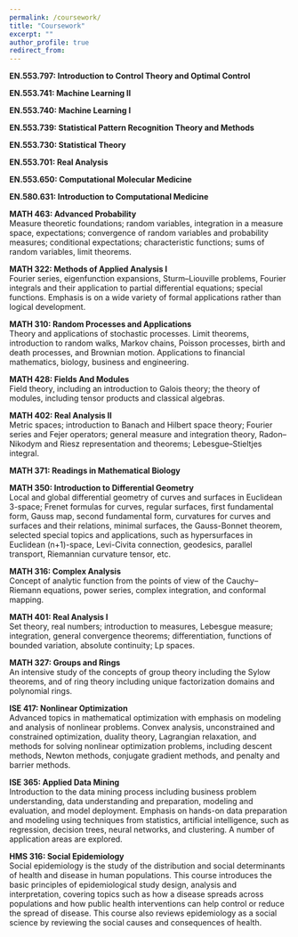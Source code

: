 ```yaml
---
permalink: /coursework/
title: "Coursework"
excerpt: ""
author_profile: true
redirect_from:
---
```


**EN.553.797: Introduction to Control Theory and Optimal Control**

**EN.553.741: Machine Learning II**

**EN.553.740: Machine Learning I**

**EN.553.739: Statistical Pattern Recognition Theory and Methods**

**EN.553.730: Statistical Theory**

**EN.553.701: Real Analysis**

**EN.553.650: Computational Molecular Medicine**

**EN.580.631: Introduction to Computational Medicine**

**MATH 463: Advanced Probability** <br>
Measure theoretic foundations; random variables, integration in a measure space, expectations; convergence of random variables and probability measures; conditional expectations; characteristic functions; sums of random variables, limit theorems.

**MATH 322: Methods of Applied Analysis I** <br>
Fourier series, eigenfunction expansions, Sturm–Liouville problems, Fourier integrals and their application to partial differential equations; special functions. Emphasis is on a wide variety of formal applications rather than logical development.

**MATH 310: Random Processes and Applications** <br>
Theory and applications of stochastic processes. Limit theorems, introduction to random walks, Markov chains, Poisson processes, birth and death processes, and Brownian motion. Applications to financial mathematics, biology, business and engineering.

**MATH 428: Fields And Modules** <br>
Field theory, including an introduction to Galois theory; the theory of modules, including tensor products and classical algebras.

**MATH 402: Real Analysis II** <br>
Metric spaces; introduction to Banach and Hilbert space theory; Fourier series and Fejer operators; general measure and integration theory, Radon–Nikodym and Riesz representation and theorems; Lebesgue–Stieltjes integral.

**MATH 371: Readings in Mathematical Biology**

**MATH 350: Introduction to Differential Geometry** <br>
Local and global differential geometry of curves and surfaces in Euclidean 3-space; Frenet formulas for curves, regular surfaces, first fundamental form, Gauss map, second fundamental form, curvatures for curves and surfaces and their relations, minimal surfaces, the Gauss-Bonnet theorem, selected special topics and applications, such as hypersurfaces in Euclidean (n+1)-space, Levi-Civita connection, geodesics, parallel transport, Riemannian curvature tensor, etc.

**MATH 316: Complex Analysis** <br>
Concept of analytic function from the points of view of the Cauchy–Riemann equations, power series, complex integration, and conformal mapping.

**MATH 401: Real Analysis I** <br>
Set theory, real numbers; introduction to measures, Lebesgue measure; integration, general convergence theorems; differentiation, functions of bounded variation, absolute continuity; Lp spaces.

**MATH 327: Groups and Rings** <br>
An intensive study of the concepts of group theory including the Sylow theorems, and of ring theory including unique factorization domains and polynomial rings.

**ISE 417: Nonlinear Optimization** <br>
Advanced topics in mathematical optimization with emphasis on modeling and analysis of nonlinear problems. Convex analysis, unconstrained and constrained optimization, duality theory, Lagrangian relaxation, and methods for solving nonlinear optimization problems, including descent methods, Newton methods, conjugate gradient methods, and penalty and barrier methods.

**ISE 365: Applied Data Mining** <br>
Introduction to the data mining process including business problem understanding, data understanding and preparation, modeling and evaluation, and model deployment. Emphasis on hands-on data preparation and modeling using techniques from statistics, artificial intelligence, such as regression, decision trees, neural networks, and clustering. A number of application areas are explored.

**HMS 316: Social Epidemiology** <br>
Social epidemiology is the study of the distribution and social determinants of health and disease in human populations. This course introduces the basic principles of epidemiological study design, analysis and interpretation, covering topics such as how a disease spreads across populations and how public health interventions can help control or reduce the spread of disease. This course also reviews epidemiology as a social science by reviewing the social causes and consequences of health.
